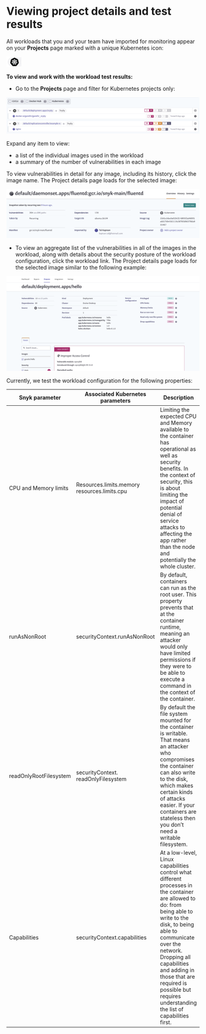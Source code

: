 # Viewing project details and test results

All workloads that you and your team have imported for monitoring appear on your **Projects** page marked with a unique Kubernetes icon:

![Kubernetes icon](../../../../.gitbook/assets/uuid-24e0b69a-01c3-9434-9dac-9b44864bd269-en.png)

**To view and work with the workload test results:**

* Go to the **Projects** page and filter for Kubernetes projects only:

![](../../../../.gitbook/assets/uuid-08d7978e-0c64-a8c2-c289-402534ebec42-en.png)

Expand any item to view:

* a list of the individual images used in the workload
* a summary of the number of vulnerabilities in each image

To view vulnerabilities in detail for any image, including its history, click the image name. The Project details page loads for the selected image:

![](<../../../../.gitbook/assets/image (59) (2) (3) (3) (3) (3) (4) (5) (5) (5) (4) (1) (1) (1) (1) (1) (1) (1) (1) (1) (1) (1) (1) (1) (1) (1) (1) (1) (1) (1) (1) (1) (1) (1) (1) (1) (1) (1) (1) (1) (1) (1) (1) (1) (1) (1) (1) (1) (1) (1) (1) (1) (1) (1) (1) (1) (1) (1) (1) (1) (2).png>)

* To view an aggregate list of the vulnerabilities in all of the images in the workload, along with details about the security posture of the workload configuration, click the workload link. The Project details page loads for the selected image similar to the following example:

![](../../../../.gitbook/assets/uuid-79e06589-b59c-4bad-30e4-56c0e15607e0-en.png)

Currently, we test the workload configuration for the following properties:

| **Snyk parameter**     | **Associated Kubernetes parameters**         | **Description**                                                                                                                                                                                                                                                                                                                     |
| ---------------------- | -------------------------------------------- | ----------------------------------------------------------------------------------------------------------------------------------------------------------------------------------------------------------------------------------------------------------------------------------------------------------------------------------- |
| CPU and Memory limits  | Resources.limits.memory resources.limits.cpu | Limiting the expected CPU and Memory available to the container has operational as well as security benefits. In the context of security, this is about limiting the impact of potential denial of service attacks to affecting the app rather than the node and potentially the whole cluster.                                     |
| runAsNonRoot           | securityContext.runAsNonRoot                 | By default, containers can run as the root user. This property prevents that at the container runtime, meaning an attacker would only have limited permissions if they were to be able to execute a command in the context of the container.                                                                                        |
| readOnlyRootFilesystem | securityContext. readOnlyFilesystem          | By default the file system mounted for the container is writable. That means an attacker who compromises the container can also write to the disk, which makes certain kinds of attacks easier. If your containers are stateless then you don’t need a writable filesystem.                                                         |
| Capabilities           | securityContext.capabilities                 | At a low-level, Linux capabilities control what different processes in the container are allowed to do: from being able to write to the disk, to being able to communicate over the network. Dropping all capabilities and adding in those that are required is possible but requires understanding the list of capabilities first. |
